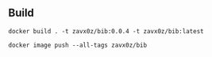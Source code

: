 Build
-----

```shell
docker build . -t zavx0z/bib:0.0.4 -t zavx0z/bib:latest
```

```shell
docker image push --all-tags zavx0z/bib
```
